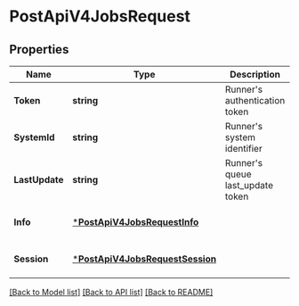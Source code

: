 # PostApiV4JobsRequest

## Properties
Name | Type | Description | Notes
------------ | ------------- | ------------- | -------------
**Token** | **string** | Runner&#39;s authentication token | [default to null]
**SystemId** | **string** | Runner&#39;s system identifier | [optional] [default to null]
**LastUpdate** | **string** | Runner&#39;s queue last_update token | [optional] [default to null]
**Info** | [***PostApiV4JobsRequestInfo**](postApiV4JobsRequest_info.md) |  | [optional] [default to null]
**Session** | [***PostApiV4JobsRequestSession**](postApiV4JobsRequest_session.md) |  | [optional] [default to null]

[[Back to Model list]](../README.md#documentation-for-models) [[Back to API list]](../README.md#documentation-for-api-endpoints) [[Back to README]](../README.md)


